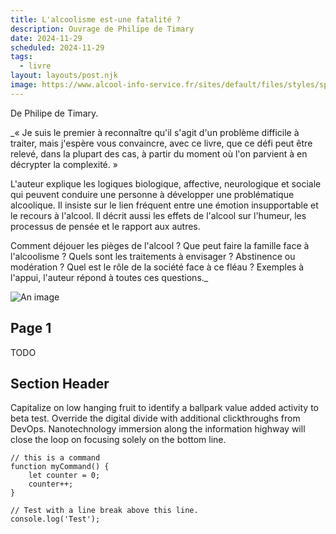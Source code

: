 ```yaml
---
title: L'alcoolisme est-une fatalité ?
description: Ouvrage de Philipe de Timary
date: 2024-11-29
scheduled: 2024-11-29
tags:
  - livre
layout: layouts/post.njk
image: https://www.alcool-info-service.fr/sites/default/files/styles/spf_node_ressource/public/a-lire-a-voir/L-alcoolisme-est-il-une-fatalite_10.jpg?itok=TEncdju5
---
```


De Philipe de Timary.

_« Je suis le premier à reconnaître qu'il s'agit d'un problème difficile à traiter, mais j'espère vous convaincre, avec ce livre, que ce défi peut être relevé, dans la plupart des cas, à partir du moment où l'on parvient à en décrypter la complexité. »

L'auteur explique les logiques biologique, affective, neurologique et sociale qui peuvent conduire une personne à développer une problématique alcoolique. Il insiste sur le lien fréquent entre une émotion insupportable et le recours à l'alcool. Il décrit aussi les effets de l'alcool sur l'humeur, les processus de pensée et le rapport aux autres.

Comment déjouer les pièges de l'alcool ? Que peut faire la famille face à l'alcoolisme ? Quels sont les traitements à envisager ? Abstinence ou modération ? Quel est le rôle de la société face à ce fléau ? Exemples à l'appui, l'auteur répond à toutes ces questions._

![An image](https://www.alcool-info-service.fr/sites/default/files/styles/spf_node_ressource/public/a-lire-a-voir/L-alcoolisme-est-il-une-fatalite_10.jpg?itok=TEncdju5)

## Page 1

TODO

## Section Header

Capitalize on low hanging fruit to identify a ballpark value added activity to beta test. Override the digital divide with additional clickthroughs from DevOps. Nanotechnology immersion along the information highway will close the loop on focusing solely on the bottom line.

``` text/2-3
// this is a command
function myCommand() {
	let counter = 0;
	counter++;
}

// Test with a line break above this line.
console.log('Test');
```
